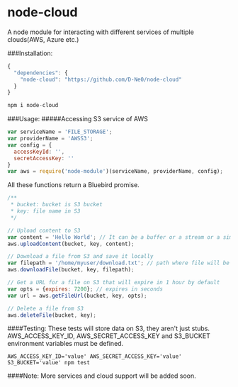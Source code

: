 node-cloud
================

A node module for interacting with different services of multiple clouds(AWS, Azure etc.)

###Installation:
```js
{
  "dependencies": {
    "node-cloud": "https://github.com/D-Ne0/node-cloud"
  }
}

npm i node-cloud
```

###Usage:
#####Accessing S3 service of AWS
```js
var serviceName = 'FILE_STORAGE';
var providerName = 'AWSS3';
var config = {
  accessKeyId: '',
  secretAccessKey: ''
}
var aws = require('node-module')(serviceName, providerName, config);
```

All these functions return a Bluebird promise.
```js
/**
 * bucket: bucket is S3 bucket
 * key: file name in S3
 */

// Upload content to S3
var content = 'Hello World'; // It can be a buffer or a stream or a simple string
aws.uploadContent(bucket, key, content);

// Download a file from S3 and save it locally
var filepath = '/home/myuser/download.txt'; // path where file will be downloaded
aws.downloadFile(bucket, key, filepath);

// Get a URL for a file on S3 that will expire in 1 hour by default
var opts = {expires: 7200}; // expires in seconds
var url = aws.getFileUrl(bucket, key, opts);

// Delete a file from S3
aws.deleteFile(bucket, key);
```

####Testing:
These tests will store data on S3, they aren't just stubs. AWS_ACCESS_KEY_ID, AWS_SECRET_ACCESS_KEY and S3_BUCKET environment variables must be defined.
```
AWS_ACCESS_KEY_ID='value' AWS_SECRET_ACCESS_KEY='value' S3_BUCKET='value' npm test
```

####Note: More services and cloud support will be added soon.
